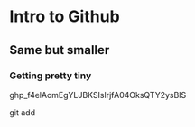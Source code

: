 # Intro to Github

## Same but smaller

### Getting pretty tiny

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

git add